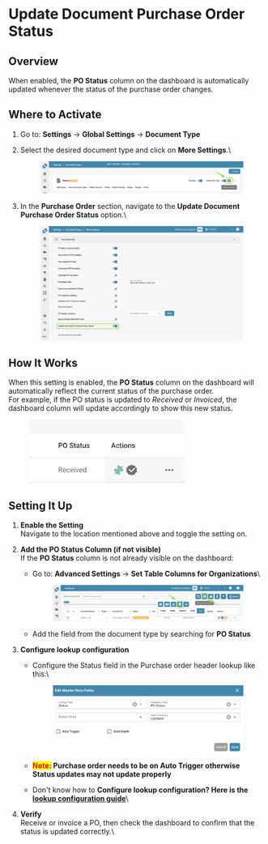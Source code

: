 # Update Document Purchase Order Status

## Overview

When enabled, the **PO Status** column on the dashboard is automatically updated whenever the status of the purchase order changes.

## Where to Activate

1. Go to: **Settings** → **Global Settings** → **Document Type**&#x20;
2.  Select the desired document type and click on **More Settings**.\


    <figure><img src="../../../../../../.gitbook/assets/image (20).png" alt=""><figcaption></figcaption></figure>
3.  In the **Purchase Order** section, navigate to the **Update Document Purchase Order Status** option.\


    <figure><img src="../../../../../../.gitbook/assets/image (1) (1) (1) (1).png" alt=""><figcaption></figcaption></figure>

## How It Works

When this setting is enabled, the **PO Status** column on the dashboard will automatically reflect the current status of the purchase order.\
For example, if the PO status is updated to _Received_ or _Invoiced_, the dashboard column will update accordingly to show this new status.

<div align="left"><figure><img src="../../../../../../.gitbook/assets/Status on Dashboard.jpg" alt="" width="307"><figcaption></figcaption></figure></div>

## Setting It Up

1. **Enable the Setting**\
   Navigate to the location mentioned above and toggle the setting on.
2. **Add the PO Status Column (if not visible)**\
   If the **PO Status** column is not already visible on the dashboard:
   *   Go to: **Advanced Settings** → **Set Table Columns for Organizations**\


       <figure><img src="../../../../../../.gitbook/assets/image (2) (1) (1).png" alt=""><figcaption></figcaption></figure>
   * Add the field from the document type by searching for **PO Status**
3. **Configure lookup configuration**
   *   Configure the Status field in the Purchase order header lookup like this:\


       <figure><img src="../../../../../../.gitbook/assets/image (462).png" alt=""><figcaption></figcaption></figure>
   * <mark style="color:red;">**Note:**</mark>**&#x20;Purchase order needs to be on Auto Trigger otherwise Status updates may not update properly**&#x20;
   * Don't know how to **Configure lookup configuration? Here is the** [**lookup configuration guide**](../../../../../setup/document-types/fuzzy-data-configuration-with-master-data.md)\

4. **Verify**\
   Receive or invoice a PO, then check the dashboard to confirm that the status is updated correctly.\
